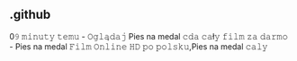 ## .github

0𝟿 𝚖𝚒𝚗𝚞𝚝𝚢 𝚝𝚎𝚖𝚞 - 𝙾𝚐𝚕𝚊̨𝚍𝚊𝚓 Pies na medal 𝚌𝚍𝚊 𝚌𝚊ł𝚢 𝚏𝚒𝚕𝚖 𝚣𝚊 𝚍𝚊𝚛𝚖𝚘 - Pies na medal 𝙵𝚒𝚕𝚖 𝙾𝚗𝚕𝚒𝚗𝚎 𝙷𝙳 𝚙𝚘 𝚙𝚘𝚕𝚜𝚔𝚞,Pies na medal 𝚌𝚊𝚕𝚢 
